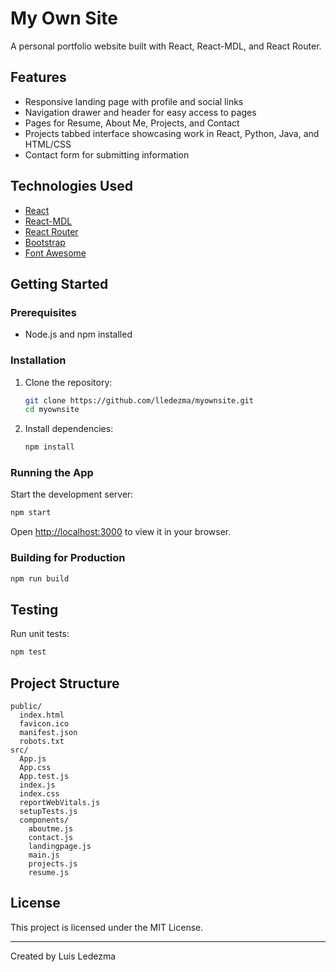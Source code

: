 # My Own Site

A personal portfolio website built with React, React-MDL, and React Router.

## Features

- Responsive landing page with profile and social links
- Navigation drawer and header for easy access to pages
- Pages for Resume, About Me, Projects, and Contact
- Projects tabbed interface showcasing work in React, Python, Java, and HTML/CSS
- Contact form for submitting information

## Technologies Used

- [React](https://reactjs.org/)
- [React-MDL](https://tleunen.github.io/react-mdl/)
- [React Router](https://reactrouter.com/)
- [Bootstrap](https://getbootstrap.com/)
- [Font Awesome](https://fontawesome.com/)

## Getting Started

### Prerequisites

- Node.js and npm installed

### Installation

1. Clone the repository:
    ```sh
    git clone https://github.com/lledezma/myownsite.git
    cd myownsite
    ```
2. Install dependencies:
    ```sh
    npm install
    ```

### Running the App

Start the development server:
```sh
npm start
```
Open [http://localhost:3000](http://localhost:3000) to view it in your browser.

### Building for Production

```sh
npm run build
```

## Testing

Run unit tests:
```sh
npm test
```

## Project Structure

```
public/
  index.html
  favicon.ico
  manifest.json
  robots.txt
src/
  App.js
  App.css
  App.test.js
  index.js
  index.css
  reportWebVitals.js
  setupTests.js
  components/
    aboutme.js
    contact.js
    landingpage.js
    main.js
    projects.js
    resume.js
```

## License

This project is licensed under the MIT License.

---

Created by Luis Ledezma